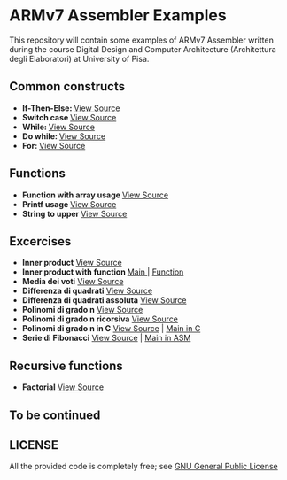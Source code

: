 # ARMv7 Assembler Examples
This repository will contain some examples of ARMv7 Assembler written during the course Digital Design and Computer Architecture (Architettura degli Elaboratori) at University of Pisa.

## Common constructs
* <b>If-Then-Else: </b> <a href="Common/ifthenelse.s" alt="If then else..">View Source</a>
* <b>Switch case </b> <a href="Common/switch.s" alt="Switch..">View Source</a>
* <b>While: </b> <a href="Common/while.s" alt="While..">View Source</a>
* <b>Do while: </b> <a href="Common/dowhile.s" alt="Do While..">View Source</a>
* <b>For: </b> <a href="Common/for.s" alt="For..">View Source</a>
## Functions
* <b>Function with array usage </b> <a href="Functions/arrayfunc.s" alt="Function with array usage..">View Source</a>
* <b>Printf usage </b> <a href="Functions/printf.s" alt="Printf usage..">View Source</a>
* <b>String to upper </b> <a href="Functions/strupper.s" alt="string to upper..">View Source</a>

## Excercises
* <b>Inner product</b> <a href="Excercises/innerproduct.s" alt="Excercise to calculate inner product..">View Source</a>
* <b>Inner product with function </b> <a href="Excercises/main.s" alt="Main">Main </a> | <a href="Excercises/IP.s" alt="Function for inner product"> Function</a>
* <b>Media dei voti</b> <a href="Excercises/mediavoti.s" alt="Excercise to calculate grades avg..">View Source</a>
* <b>Differenza di quadrati</b> <a href="Excercises/diffquad.s" alt="Excercise to calculate square difference">View Source</a>
* <b>Differenza di quadrati assoluta</b> <a href="Excercises/diffquadabs.s" alt="Excercise to calculate square difference in abs values">View Source</a>
* <b>Polinomi di grado n</b> <a href="Excercises/polypow.s" alt="Excercise to calculate polynomial exponentials.">View Source</a>
* <b>Polinomi di grado n ricorsiva</b> <a href="Excercises/polypowrec.s" alt="Excercise to calculate polynomial exponentials, recursively.">View Source</a>
* <b>Polinomi di grado n in C</b> <a href="Excercises/mypow.s" alt="Excercise to calculate polynomial exponentials. Usage of function in C.">View Source</a> | <a href="Excercises/main.c" alt="C program to test it">Main in C</a>
* <b>Serie di Fibonacci</b> <a href="Excercises/fibonacci.s" alt="Excercise to calculate Fibonacci serie.">View Source</a> | <a href="Excercises/mainFibo.s" alt="ASM program to test it with ATOI func">Main in ASM</a>

## Recursive functions
* <b>Factorial</b> <a href="RFunctions/fact.s" alt="recursive factorial function">View Source</a>
## To be continued

## LICENSE
All the provided code is completely free; see <a href="LICENSE"> GNU General Public License</a>